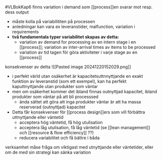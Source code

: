 #VLBokKap6
finns variation i demand som [[process]]en svarar mot resp. dess output
- måste kolla på variabilititen på processen
- anledningar kan vara ex leveranstider, malfunction, variation i requirements
- **två fundamentala typer variabilitet skapas av detta:**
	- variation av demand for processing av en intern stage i en [[process]]; variation av inter-arrival times av items to be processed
	- variation av tid tagen för göra aktiviteter i varje stage av en [[process]]

konsekvenser av detta
![[Pasted image 20241220152029.png]]
- i perfekt värld utan osäkerhet är kapacitetsuttnnyttjande en exakt funktion av leveranstid (som ett exempel), kan ha perfekt kaputtnyttjande utan produkter som väntar
- men om osäkerhet kommer det ibland finnas outnyttjad kapacitet, ibland produkter som väntar på att bli processsed
	- ända sättet att göra att inga produkter väntar är att ha massa reserverad (outnyttjad) kapacitet
- Detta får konsekvenser för [[process design]]ers som vill förbättra uttnyttjande eller väntetid
	- acceptera hög väntetid, få hög utulisation
	- acceptera låg utulisation, få låg väntetid (se [[lean management]] och [[resource & flow efficiency]] ??)
	- reducera variabilitet och få bättre i båda

verksamhet måse fråga om viktigast med utnyttjande eller väntetider, eller om de med sin strategi kan sänka variation
